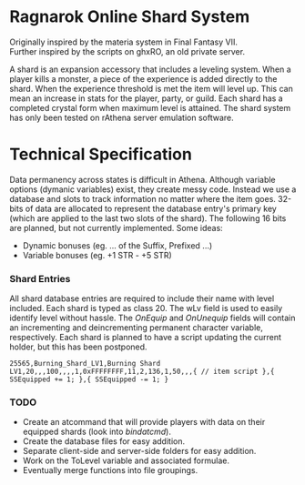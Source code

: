 Ragnarok Online Shard System
============================
Originally inspired by the materia system in Final Fantasy VII.<br>
Further inspired by the scripts on ghxRO, an old private server.<br>

A shard is an expansion accessory that includes a leveling system. When a player kills a monster, a piece of the experience is added directly to the shard. When the experience threshold is met the item will level up. This can mean an increase in stats for the player, party, or guild. Each shard has a completed crystal form when maximum level is attained. The shard system has only been tested on rAthena server emulation software.

Technical Specification
=======================
Data permanency across states is difficult in Athena. Although variable options (dymanic variables) exist, they create messy code. Instead we use a database and slots to track information no matter where the item goes. 32-bits of data are allocated to represent the database entry's primary key (which are applied to the last two slots of the shard). The following 16 bits are planned, but not currently implemented. Some ideas:
* Dynamic bonuses (eg. ... of the Suffix, Prefixed ...)
* Variable bonuses (eg. +1 STR - +5 STR)

### Shard Entries ###
All shard database entries are required to include their name with level included. Each shard is typed as class 20. The wLv field is used to easily identify level without hassle. The _OnEquip_ and _OnUnequip_ fields will contain an incrementing and deincrementing permanent character variable, respectively. Each shard is planned to have a script updating the current holder, but this has been postponed.<br>

```
25565,Burning_Shard_LV1,Burning Shard LV1,20,,,100,,,,1,0xFFFFFFFF,11,2,136,1,50,,,{ // item script },{ SSEquipped += 1; },{ SSEquipped -= 1; }
```

### TODO ###
* Create an atcommand that will provide players with data on their equipped shards (look into _bindatcmd_).
* Create the database files for easy addition.
* Separate client-side and server-side folders for easy addition.
* Work on the ToLevel variable and associated formulae.
* Eventually merge functions into file groupings.

